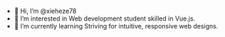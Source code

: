 - 👋 Hi, I’m @xieheze78
- 👀 I’m interested in Web development student skilled in Vue.js. 
- 🌱 I’m currently learning Striving for intuitive, responsive web designs.
